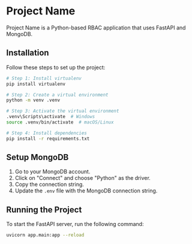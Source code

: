 # Project Name

Project Name is a Python-based RBAC application that uses FastAPI and MongoDB.

## Installation

Follow these steps to set up the project:

```bash
# Step 1: Install virtualenv
pip install virtualenv

# Step 2: Create a virtual environment
python -m venv .venv

# Step 3: Activate the virtual environment
.venv\Scripts\activate  # Windows
source .venv/bin/activate  # macOS/Linux

# Step 4: Install dependencies
pip install -r requirements.txt
```

## Setup MongoDB

1. Go to your MongoDB account.
2. Click on "Connect" and choose "Python" as the driver.
3. Copy the connection string.
4. Update the `.env` file with the MongoDB connection string.

## Running the Project

To start the FastAPI server, run the following command:

```bash
uvicorn app.main:app --reload
```

